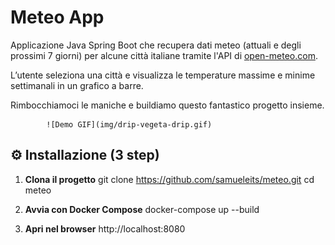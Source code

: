 # Meteo App

Applicazione Java Spring Boot che recupera dati meteo (attuali e degli prossimi 7 giorni) per alcune città italiane tramite l'API di [open-meteo.com](https://open-meteo.com).

L’utente seleziona una città e visualizza le temperature massime e minime settimanali in un grafico a barre.

Rimbocchiamoci le maniche e buildiamo questo fantastico progetto insieme.

            ![Demo GIF](img/drip-vegeta-drip.gif)
   
## ⚙️ Installazione (3 step)

1. **Clona il progetto**
   git clone https://github.com/samueleits/meteo.git
   cd meteo

2. **Avvia con Docker Compose**
   docker-compose up --build

3. **Apri nel browser**
  http://localhost:8080

